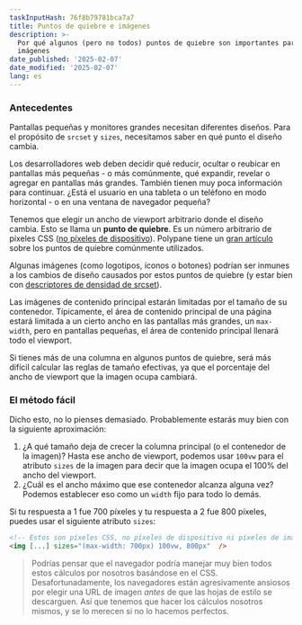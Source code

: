 ```yaml
---
taskInputHash: 76f8b79781bca7a7
title: Puntos de quiebre e imágenes
description: >-
  Por qué algunos (pero no todos) puntos de quiebre son importantes para tus
  imágenes
date_published: '2025-02-07'
date_modified: '2025-02-07'
lang: es
---
```

### Antecedentes

Pantallas pequeñas y monitores grandes necesitan diferentes diseños. Para el propósito de `srcset` y `sizes`, necesitamos saber en qué punto el diseño cambia.

Los desarrolladores web deben decidir qué reducir, ocultar o reubicar en pantallas más pequeñas - o más comúnmente, qué expandir, revelar o agregar en pantallas más grandes. También tienen muy poca información para continuar. ¿Está el usuario en una tableta o un teléfono en modo horizontal - o en una ventana de navegador pequeña?

Tenemos que elegir un ancho de viewport arbitrario donde el diseño cambia. Esto se llama un **punto de quiebre**. Es un número arbitrario de píxeles CSS ([no píxeles de dispositivo](/es/pixels-not-pixels)). Polypane tiene un [gran artículo](https://polypane.app/blog/the-breakpoints-we-tested-in-2021-and-the-ones-to-test-in-2022/#the-breakpoints-to-develop-on-in-2023) sobre los puntos de quiebre comúnmente utilizados.

Algunas imágenes (como logotipos, íconos o botones) podrían ser inmunes a los cambios de diseño causados por estos puntos de quiebre (y estar bien con [descriptores de densidad de srcset](/es/density-descriptors)).

Las imágenes de contenido principal estarán limitadas por el tamaño de su contenedor. Típicamente, el área de contenido principal de una página estará limitada a un cierto ancho en las pantallas más grandes, un `max-width`, pero en pantallas pequeñas, el área de contenido principal llenará todo el viewport.

Si tienes más de una columna en algunos puntos de quiebre, será más difícil calcular las reglas de tamaño efectivas, ya que el porcentaje del ancho de viewport que la imagen ocupa cambiará.

### El método fácil

Dicho esto, no lo pienses demasiado. Probablemente estarás muy bien con la siguiente aproximación:

1. ¿A qué tamaño deja de crecer la columna principal (o el contenedor de la imagen)? Hasta ese ancho de viewport, podemos usar `100vw` para el atributo `sizes` de la imagen para decir que la imagen ocupa el 100% del ancho del viewport.  
2. ¿Cuál es el ancho máximo que ese contenedor alcanza alguna vez? Podemos establecer eso como un `width` fijo para todo lo demás.

Si tu respuesta a 1 fue 700 píxeles y tu respuesta a 2 fue 800 píxeles, puedes usar el siguiente atributo `sizes`:

```html
<!-- Estos son píxeles CSS, no píxeles de dispositivo ni píxeles de imagen. -->
<img [...] sizes="(max-width: 700px) 100vw, 800px"  />
```

> Podrías pensar que el navegador podría manejar muy bien todos estos cálculos por nosotros basándose en el CSS. Desafortunadamente, los navegadores están agresivamente ansiosos por elegir una URL de imagen *antes* de que las hojas de estilo se descarguen. Así que tenemos que hacer los cálculos nosotros mismos, y se lo merecen si no lo hacemos perfectos.
